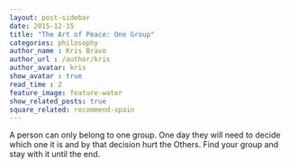 ```yaml
---
layout: post-sidebar
date: 2015-12-15
title: "The Art of Peace: One Group"
categories: philosophy
author_name : Kris Bravo
author_url : /author/kris
author_avatar: kris
show_avatar : true
read_time : 2
feature_image: feature-water
show_related_posts: true
square_related: recommend-spain
---
```


A person can only belong to one group. One day they will need to decide which one it is and by that decision hurt the Others. Find your group and stay with it until the end.

